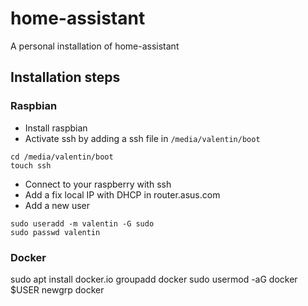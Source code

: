 # home-assistant

A personal installation of home-assistant

## Installation steps

### Raspbian

* Install raspbian
* Activate ssh by adding a ssh file in `/media/valentin/boot`
```
cd /media/valentin/boot
touch ssh
```
* Connect to your raspberry with ssh
* Add a fix local IP with DHCP in router.asus.com
* Add a new user
```
sudo useradd -m valentin -G sudo
sudo passwd valentin
```

### Docker

sudo apt install docker.io
groupadd docker
sudo usermod -aG docker $USER
newgrp docker
